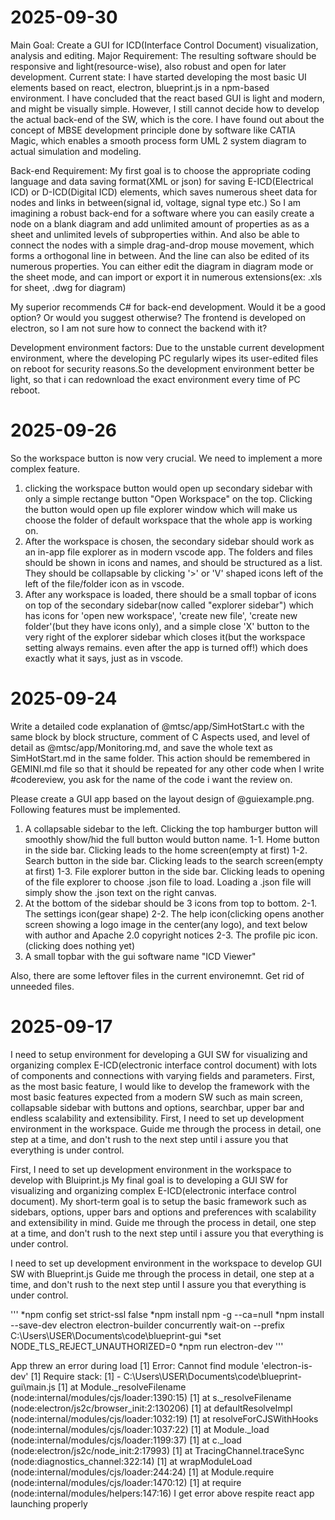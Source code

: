 # 2025-09-30

Main Goal: Create a GUI for ICD(Interface Control Document) visualization, analysis and editing.
Major Requirement: The resulting software should be responsive and light(resource-wise), also robust and open for later development.
Current state: I have started developing the most basic UI elements based on react, electron, blueprint.js in a npm-based environment.
I have concluded that the react based GUI is light and modern, and might be visually simple. However, I still cannot decide how to develop the actual back-end of the SW, which is the core. I have found out about the concept of MBSE development principle done by software like CATIA Magic, which enables a smooth process form UML 2 system diagram to actual simulation and modeling.

Back-end Requirement: My first goal is to choose the appropriate coding language and data saving format(XML or json) for saving E-ICD(Electrical ICD) or D-ICD(Digital ICD) elements, which saves numerous sheet data for nodes and links in between(signal id, voltage, signal type etc.) So I am imagining a robust back-end for a software where you can easily create a node on a blank diagram and add unlimited amount of properties as as a sheet and unlimited levels of subproperties within. And also be able to connect the nodes with a simple drag-and-drop mouse movement, which forms a orthogonal line in between. And the line can also be edited of its numerous properties. You can either edit the diagram in diagram mode or the sheet mode, and can import or export it in numerous extensions(ex: .xls for sheet, .dwg for diagram)

My superior recommends C# for back-end development. Would it be a good option? Or would you suggest otherwise?
The frontend is developed on electron, so I am not sure how to connect the backend with it? 

Development environment factors: Due to the unstable current development environment, where the developing PC regularly wipes its user-edited files on reboot for security reasons.So the development environment better be light, so that i can redownload the exact environment every time of PC reboot.

# 2025-09-26

So the workspace button is now very crucial. We need to implement a more complex feature.
1. clicking the workspace button would open up secondary sidebar with only a simple rectange button "Open Workspace" on the top. Clicking the button would open up file explorer window which will make us choose the folder of default workspace that the whole app is working on. 
2. After the workspace is chosen, the secondary sidebar should work as an in-app file explorer as in modern vscode app. The folders and files should be shown in icons and names, and should be structured as a list. They should be collapsable by clicking '>' or 'V' shaped icons left of the left of the file/folder icon as in vscode.
3. After any workspace is loaded, there should be a small topbar of icons on top of the secondary sidebar(now called "explorer sidebar") which has icons for 'open new workspace', 'create new file', 'create new folder'(but they have icons only), and a simple close 'X' button to the very right of the explorer sidebar which closes it(but the workspace setting always remains. even after the app is turned off!) which does exactly what it says, just as in vscode.

# 2025-09-24

Write a detailed code explanation of @mtsc/app/SimHotStart.c with the same block by block structure, comment of C Aspects used, and level of detail as @mtsc/app/Monitoring.md, and save the whole text as SimHotStart.md in the same folder. This action should be remembered in GEMINI.md file so that it should be repeated for any other code when I write #codereview, you ask for the name of the code i want the review on.

Please create a GUI app based on the layout design of @guiexample.png. Following features must be implemented.
1. A collapsable sidebar to the left. Clicking the top hamburger button will smoothly show/hid the full button would button name.
1-1. Home button in the side bar. Clicking leads to the home screen(empty at first)
1-2. Search button in the side bar. Clicking leads to the search screen(empty at first)
1-3. File explorer button in the side bar. Clicking leads to opening of the file explorer to choose .json file to load. Loading a .json file will simply show the .json text on the right canvas.
2. At the bottom of the sidebar should be 3 icons from top to bottom.
2-1. The settings icon(gear shape)
2-2. The help icon(clicking opens another screen showing a logo image in the center(any logo), and text below with author and Apache 2.0 copyright notices
2-3. The profile pic icon.(clicking does nothing yet)
3. A small topbar with the gui software name "ICD Viewer"

Also, there are some leftover files in the current environemnt. Get rid of unneeded files.

# 2025-09-17

I need to setup environment for developing a GUI SW for visualizing and organizing complex E-ICD(electronic interface control document) with lots of components and connections with varying fields and parameters. First, as the most basic feature, I would like to develop the framework with the most basic features expected from a modern SW such as main screen, collapsable sidebar with buttons and options, searchbar, upper bar and endless scalability and extensibility.
First, I need to set up development environment in the workspace.
Guide me through the process in detail, one step at a time, and don't rush to the next step until i assure you that everything is under control.

First, I need to set up development environment in the workspace to develop with Bluiprint.js
My final goal is to developing a GUI SW for visualizing and organizing complex E-ICD(electronic interface control document).
My short-term goal is to setup the basic framework such as sidebars, options, upper bars and options and preferences with scalability and extensibility in mind.
Guide me through the process in detail, one step at a time, and don't rush to the next step until i assure you that everything is under control.

I need to set up development environment in the workspace to develop GUI SW with Blueprint.js 
Guide me through the process in detail, one step at a time, and don't rush to the next step until I assure you that everything is under control.

'''
*npm config set strict-ssl false
*npm install npm -g --ca=null
*npm install --save-dev electron electron-builder concurrently wait-on --prefix C:\Users\USER\Documents\code\blueprint-gui
*set NODE_TLS_REJECT_UNAUTHORIZED=0
*npm run electron-dev
'''

 App threw an error during load
[1] Error: Cannot find module 'electron-is-dev'
[1] Require stack:
[1] - C:\Users\USER\Documents\code\blueprint-gui\main.js
[1]     at Module._resolveFilename (node:internal/modules/cjs/loader:1390:15)
[1]     at s._resolveFilename (node:electron/js2c/browser_init:2:130206)
[1]     at defaultResolveImpl (node:internal/modules/cjs/loader:1032:19)
[1]     at resolveForCJSWithHooks (node:internal/modules/cjs/loader:1037:22)
[1]     at Module._load (node:internal/modules/cjs/loader:1199:37)
[1]     at c._load (node:electron/js2c/node_init:2:17993)
[1]     at TracingChannel.traceSync (node:diagnostics_channel:322:14)
[1]     at wrapModuleLoad (node:internal/modules/cjs/loader:244:24)
[1]     at Module.require (node:internal/modules/cjs/loader:1470:12)
[1]     at require (node:internal/modules/helpers:147:16)
I get error above respite react app launching properly
